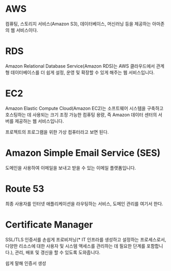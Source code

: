 # AWS
컴퓨팅, 스토리지 서비스(Amazon S3), 데이터베이스, 머신러닝 등을 제공하는 아마존의 웹 서비스이다.


# RDS
Amazon Relational Database Service(Amazon RDS)는 AWS 클라우드에서 관계형 데이터베이스를 더 쉽게 설정, 운영 및 확장할 수 있게 해주는 웹 서비스입니다.


# EC2
Amazon Elastic Compute Cloud(Amazon EC2)는 소프트웨어 시스템을 구축하고 호스팅하는 데 사용되는 크기 조정 가능한 컴퓨팅 용량, 즉 Amazon 데이터 센터의 서버를 제공하는 웹 서비스입니다.

프로젝트의 프로그램을 위한 가상 컴퓨터라고 보면 된다.


# Amazon Simple Email Service (SES)
도메인을 사용하여 이메일을 보내고 받을 수 있는 이메일 플랫폼입니다.


# Route 53
최종 사용자를 인터넷 애플리케이션을 라우팅하는 서비스, 도메인 관리를 여기서 한다.


# Certificate Manager
SSL/TLS 인증서를 손쉽게 프로비저닝(* IT 인프라를 생성하고 설정하는 프로세스로서, 다양한 리소스에 대한 사용자 및 시스템 액세스를 관리하는 데 필요한 단계를 포함합니다.), 관리, 배포 및 갱신을 할 수 있도록 도와줍니다.

쉽게 말해 인증서 생성
